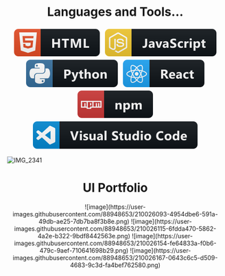 </a>
<h1 align="center">
Languages and Tools...
</h1>
<p align="center">
  <!-- For more icons please follow  https://github.com/MikeCodesDotNET/ColoredBadges -->
  <img src="https://raw.githubusercontent.com/8bithemant/8bithemant/master/svg/dev/languages/html.svg" alt="html" style="vertical-align:top; margin:4px">    
  <img src="https://raw.githubusercontent.com/8bithemant/8bithemant/master/svg/dev/languages/js.svg" alt="js" style="vertical-align:top; margin:4px">
  <img src="https://raw.githubusercontent.com/8bithemant/8bithemant/master/svg/dev/languages/python.svg" alt="python" style="vertical-align:top; margin:4px">
  <img src="https://raw.githubusercontent.com/8bithemant/8bithemant/master/svg/dev/frameworks/react.svg" alt="react" style="vertical-align:top; margin:4px">
  <img src="https://raw.githubusercontent.com/8bithemant/8bithemant/master/svg/dev/services/npm.svg" alt="npm" style="vertical-align:top; margin:4px">
  <img src="https://raw.githubusercontent.com/8bithemant/8bithemant/master/svg/dev/tools/visualstudio_code.svg" alt="vscode" style="vertical-align:top; margin:4px">
</p>



  
  


![IMG_2341](https://user-images.githubusercontent.com/88948653/182056535-ba4efadb-b6e8-46c6-a9f3-6cb541bccc14.jpeg)

<h1 align="center">
UI Portfolio
</h1>
<p align="center">
![image](https://user-images.githubusercontent.com/88948653/210026093-4954dbe6-591a-49db-ae25-7db7ba8f3b8e.png)
  ![image](https://user-images.githubusercontent.com/88948653/210026115-6fdda470-5862-4a2e-b322-9bdf8442563e.png)
![image](https://user-images.githubusercontent.com/88948653/210026154-fe64833a-f0b6-479c-9aef-710641698b29.png)
  ![image](https://user-images.githubusercontent.com/88948653/210026167-0643c6c5-d509-4683-9c3d-fa4bef762580.png)



</p>
